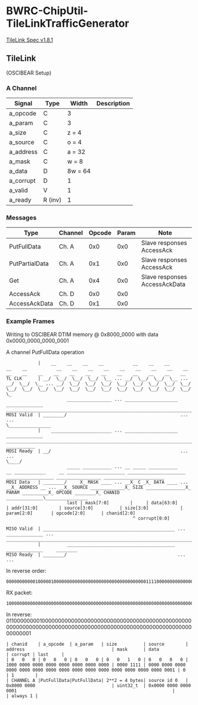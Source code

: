 # BWRC-ChipUtil-TileLinkTrafficGenerator

[TileLink Spec v1.8.1](https://starfivetech.com/uploads/tilelink_spec_1.8.1.pdf)

## TileLink

(OSCIBEAR Setup)

### A Channel

| Signal    | Type    | Width | Description |
| --------- | ------- | ----- | -------- |
| a_opcode  | C       | 3       | |
| a_param   | C       | 3       | |
| a_size    | C       | z = 4   | |
| a_source  | C       | o = 4   | |
| a_address | C       | a = 32  | |
| a_mask    | C       | w = 8   | |
| a_data    | D       | 8w = 64 | |
| a_corrupt | D       | 1       | |
| a_valid   | V       | 1       | |
| a_ready   | R (inv) | 1       | |

### Messages

| Type            | Channel | Opcode | Param | Note                           |
| --------------- | ------- | ------ | ----- | ------------------------------ |
| PutFullData     | Ch. A   | 0x0    | 0x0   | Slave responses AccessAck      |
| PutPartialData  | Ch. A   | 0x1    | 0x0   | Slave responses AccessAck      |
| Get             | Ch. A   | 0x4    | 0x0   | Slave responses AccessAckData  |
| AccessAck       | Ch. D   | 0x0    | 0x0   |                                |
| AccessAckData   | Ch. D   | 0x1    | 0x0   |                                |


### Example Frames

Writing to OSCIBEAR DTIM memory @ 0x8000_0000 with data 0x0000_0000_0000_0001

A channel PutFullData operation

```
            |    __    __    __    __           __    __    __           __    __           __    __    __    __    __    __    __    __    __    __    __    __    __    __    __    __    __    __    __    __    __   
TL CLK      | __/  \__/  \__/  \__/  \__ ... __/  \__/  \__/  \__ ... __/  \__/  \__ ... __/  \__/  \__/  \__/  \__/  \__/  \__/  \__/  \__/  \__/  \__/  \__/  \__/  \__/  \__/  \__/  \__/  \__/  \__/  \__/  \__/  \_
                       _________________ ... ____________________     ______________     ______________________________________________________________________________________________________________
MOSI Valid  | ________/                                           ...                ...                                                                                                               \________________
            |    _______________________ ... ____________________     ______________     ______________________________________________________________________________________________________________      ___________
MOSI Ready  | __/                                                 ...                ...                                                                                                               \____/
                       _____ ___________ ... __ _____ ___________     __ ____________     __ ______________________ ______________________ __________________ _________________ _______________________
MOSI Data   | ________/     X_ MASK ____ ... __X_ C _X_ DATA ____ ... __X_ ADDRESS __ ... __X_ SOURCE _____________X_ SIZE _______________X_ PARAM __________X_ OPCODE ________X_ CHANID ______________\________________
                       last | mask[7:0]        |     | data[63:0]       | addr[31:0]        | source[3:0]          | size[3:0]            | param[2:0]       | opcode[2:0]      | chanid[2:0]
                                                ^ corrupt[0:0]
                      
MISO Valid  | __________________________________________________ ... ______________ ... ________________________________________________________________________________________
            |          _________________________________________     ______________     ________
MISO Ready  | ________/                                          ...                ...  
```

In reverse order:
```
000000000001000001000000000000000000000000000000000001111000000000000000000000000000000000000000000000000000000000000000101
```



RX packet:
```
100000000000000000000000000000000000000000000000000000000000000000000000000000000000000000000000000000000000000100000000110
```

In reverse:
011000000001000000000000000000000000000000000000000000000000000000000000000000000000000000000000000000000000000000000000001

```
| chanid    | a_opcode  | a_param   | size          | source        | address                                 | mask      | data                                                                            | corrupt | last     |
| 0   0   0 | 0   0   0 | 0   0   0 | 0   0   1   0 | 0   0   0   0 | 1000 0000 0000 0000 0000 0000 0000 0000 | 0000 1111 | 0000 0000 0000 0000 0000 0000 0000 0000 0000 0000 0000 0000 0000 0000 0000 0001 | 0       | 1        |
| CHANNEL A |PutFullData|PutFullData| 2**2 = 4 bytes| source id 0   | 0x8000 0000                             | uint32_t  | 0x0000 0000 0000 0001                                                           |         | always 1 |
```

